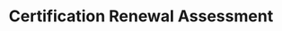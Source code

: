 --- 
layout: CertificationRenewalAssessment 
page_type: learn
page_kind: certificationRenewalAssessment
title: Certification Renewal Assessment
description: Certification Renewal Assessment
--- 